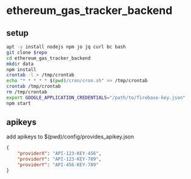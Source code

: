 # ethereum_gas_tracker_backend
## setup
```bash
apt -y install nodejs npm jo jq curl bc bash
git clone $repo
cd ethereum_gas_tracker_backend
mkdir data
npm install
crontab -l > /tmp/crontab
echo "* * * * * $(pwd)/cron/cron.sh" >> /tmp/crontab
crontab /tmp/crontab
rm /tmp/crontab
export GOOGLE_APPLICATION_CREDENTIALS="/path/to/firebase-key.json"
npm start
```

## apikeys
add apikeys to $(pwd)/config/provides_apikey.json
```json
{
    "providerX": "API-123-KEY-456",
    "providerY": "API-123-KEY-789",
    "providerY": "API-456-KEY-789"
}
```